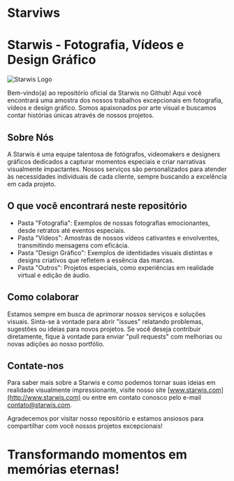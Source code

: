 # Starviws
# Starwis - Fotografia, Vídeos e Design Gráfico

![Starwis Logo](/Img/starv.png.pngS)

Bem-vindo(a) ao repositório oficial da Starwis no Github! Aqui você encontrará uma amostra dos nossos trabalhos excepcionais em fotografia, vídeos e design gráfico. Somos apaixonados por arte visual e buscamos contar histórias únicas através de nossos projetos.

## Sobre Nós

A Starwis é uma equipe talentosa de fotógrafos, videomakers e designers gráficos dedicados a capturar momentos especiais e criar narrativas visualmente impactantes. Nossos serviços são personalizados para atender às necessidades individuais de cada cliente, sempre buscando a excelência em cada projeto.

## O que você encontrará neste repositório

- Pasta "Fotografia": Exemplos de nossas fotografias emocionantes, desde retratos até eventos especiais.
- Pasta "Vídeos": Amostras de nossos vídeos cativantes e envolventes, transmitindo mensagens com eficácia.
- Pasta "Design Gráfico": Exemplos de identidades visuais distintas e designs criativos que refletem a essência das marcas.
- Pasta "Outros": Projetos especiais, como experiências em realidade virtual e edição de áudio.

## Como colaborar

Estamos sempre em busca de aprimorar nossos serviços e soluções visuais. Sinta-se à vontade para abrir "issues" relatando problemas, sugestões ou ideias para novos projetos. Se você deseja contribuir diretamente, fique à vontade para enviar "pull requests" com melhorias ou novas adições ao nosso portfólio.

## Contate-nos

Para saber mais sobre a Starwis e como podemos tornar suas ideias em realidade visualmente impressionante, visite nosso site [www.starwis.com](http://www.starwis.com) ou entre em contato conosco pelo e-mail contato@starwis.com.

Agradecemos por visitar nosso repositório e estamos ansiosos para compartilhar com você nossos projetos excepcionais!

# Transformando momentos em memórias eternas!
